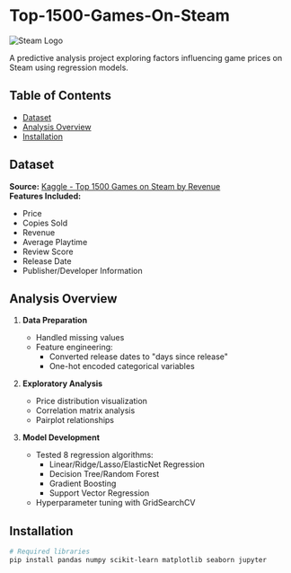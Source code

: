 # Top-1500-Games-On-Steam
![Steam Logo](https://upload.wikimedia.org/wikipedia/commons/8/83/Steam_icon_logo.svg)

A predictive analysis project exploring factors influencing game prices on Steam using regression models.

## Table of Contents
- [Dataset](#dataset)
- [Analysis Overview](#analysis-overview)
- [Installation](#installation)

## Dataset
**Source:** [Kaggle - Top 1500 Games on Steam by Revenue](https://www.kaggle.com/datasets/alicemtopcu/top-1500-games-on-steam-by-revenue-09-09-2024)  
**Features Included:**
- Price
- Copies Sold
- Revenue
- Average Playtime
- Review Score
- Release Date
- Publisher/Developer Information

## Analysis Overview
1. **Data Preparation**
   - Handled missing values
   - Feature engineering:
     - Converted release dates to "days since release"
     - One-hot encoded categorical variables

2. **Exploratory Analysis**
   - Price distribution visualization
   - Correlation matrix analysis
   - Pairplot relationships

3. **Model Development**
   - Tested 8 regression algorithms:
     - Linear/Ridge/Lasso/ElasticNet Regression
     - Decision Tree/Random Forest
     - Gradient Boosting
     - Support Vector Regression
   - Hyperparameter tuning with GridSearchCV

## Installation
```bash
# Required libraries
pip install pandas numpy scikit-learn matplotlib seaborn jupyter
